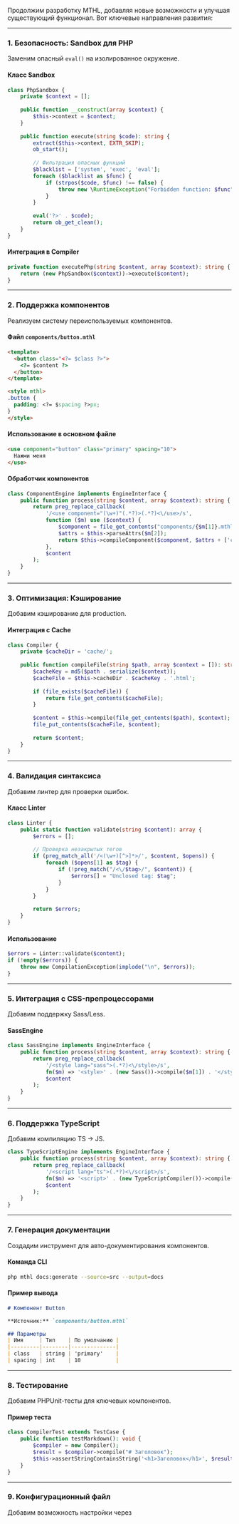 Продолжим разработку MTHL, добавляя новые возможности и улучшая существующий функционал. Вот ключевые направления развития:

---

### **1. Безопасность: Sandbox для PHP**
Заменим опасный `eval()` на изолированное окружение.

#### **Класс Sandbox**
```php
class PhpSandbox {
    private $context = [];
    
    public function __construct(array $context) {
        $this->context = $context;
    }
    
    public function execute(string $code): string {
        extract($this->context, EXTR_SKIP);
        ob_start();
        
        // Фильтрация опасных функций
        $blacklist = ['system', 'exec', 'eval'];
        foreach ($blacklist as $func) {
            if (strpos($code, $func) !== false) {
                throw new \RuntimeException("Forbidden function: $func");
            }
        }
        
        eval('?>' . $code);
        return ob_get_clean();
    }
}
```

#### **Интеграция в Compiler**
```php
private function executePhp(string $content, array $context): string {
    return (new PhpSandbox($context))->execute($content);
}
```

---

### **2. Поддержка компонентов**
Реализуем систему переиспользуемых компонентов.

#### **Файл `components/button.mthl`**
```html
<template>
  <button class="<?= $class ?>">
    <?= $content ?>
  </button>
</template>

<style mthl>
.button {
  padding: <?= $spacing ?>px;
}
</style>
```

#### **Использование в основном файле**
```html
<use component="button" class="primary" spacing="10">
  Нажми меня
</use>
```

#### **Обработчик компонентов**
```php
class ComponentEngine implements EngineInterface {
    public function process(string $content, array $context): string {
        return preg_replace_callback(
            '/<use component="(\w+)"(.*?)>(.*?)<\/use>/s',
            function ($m) use ($context) {
                $component = file_get_contents("components/{$m[1]}.mthl");
                $attrs = $this->parseAttrs($m[2]);
                return $this->compileComponent($component, $attrs + ['content' => $m[3]]);
            },
            $content
        );
    }
}
```

---

### **3. Оптимизация: Кэширование**
Добавим кэширование для production.

#### **Интеграция с Cache**
```php
class Compiler {
    private $cacheDir = 'cache/';
    
    public function compileFile(string $path, array $context = []): string {
        $cacheKey = md5($path . serialize($context));
        $cacheFile = $this->cacheDir . $cacheKey . '.html';
        
        if (file_exists($cacheFile)) {
            return file_get_contents($cacheFile);
        }
        
        $content = $this->compile(file_get_contents($path), $context);
        file_put_contents($cacheFile, $content);
        
        return $content;
    }
}
```

---

### **4. Валидация синтаксиса**
Добавим линтер для проверки ошибок.

#### **Класс Linter**
```php
class Linter {
    public static function validate(string $content): array {
        $errors = [];
        
        // Проверка незакрытых тегов
        if (preg_match_all('/<(\w+)[^>]*>/', $content, $opens)) {
            foreach ($opens[1] as $tag) {
                if (!preg_match("/<\/$tag>/", $content)) {
                    $errors[] = "Unclosed tag: $tag";
                }
            }
        }
        
        return $errors;
    }
}
```

#### **Использование**
```php
$errors = Linter::validate($content);
if (!empty($errors)) {
    throw new CompilationException(implode("\n", $errors));
}
```

---

### **5. Интеграция с CSS-препроцессорами**
Добавим поддержку Sass/Less.

#### **SassEngine**
```php
class SassEngine implements EngineInterface {
    public function process(string $content, array $context): string {
        return preg_replace_callback(
            '/<style lang="sass">(.*?)<\/style>/s',
            fn($m) => '<style>' . (new Sass())->compile($m[1]) . '</style>',
            $content
        );
    }
}
```

---

### **6. Поддержка TypeScript**
Добавим компиляцию TS → JS.

```php
class TypeScriptEngine implements EngineInterface {
    public function process(string $content, array $context): string {
        return preg_replace_callback(
            '/<script lang="ts">(.*?)<\/script>/s',
            fn($m) => '<script>' . (new TypeScriptCompiler())->compile($m[1]) . '</script>',
            $content
        );
    }
}
```

---

### **7. Генерация документации**
Создадим инструмент для авто-документирования компонентов.

#### **Команда CLI**
```bash
php mthl docs:generate --source=src --output=docs
```

#### **Пример вывода**
```markdown
# Компонент Button

**Источник:** `components/button.mthl`

## Параметры
| Имя     | Тип    | По умолчанию |
|---------|--------|--------------|
| class   | string | 'primary'    |
| spacing | int    | 10           |
```

---

### **8. Тестирование**
Добавим PHPUnit-тесты для ключевых компонентов.

#### **Пример теста**
```php
class CompilerTest extends TestCase {
    public function testMarkdown(): void {
        $compiler = new Compiler();
        $result = $compiler->compile("# Заголовок");
        $this->assertStringContainsString('<h1>Заголовок</h1>', $result);
    }
}
```

---

### **9. Конфигурационный файл**
Добавим возможность настройки через
